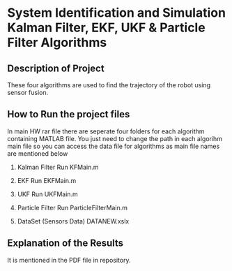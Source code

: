 # System Identification and Simulation Kalman Filter, EKF, UKF & Particle Filter Algorithms 

## Description of Project
These four algorithms are used to find the trajectory of the robot using sensor fusion.

## How to Run the project files

In main HW rar file there are seperate four folders for each algorithm containing MATLAB file. You just need to change the path in each algorihm main file so you can access the data file for algorithms as main file names are mentioned below

1. Kalman Filter 
        Run KFMain.m

2. EKF
        Run EKFMain.m

3. UKF
        Run UKFMain.m

4. Particle Filter
        Run ParticleFilterMain.m

5. DataSet (Sensors Data)
        DATANEW.xslx

## Explanation of the Results

It is mentioned in the PDF file in repository.
